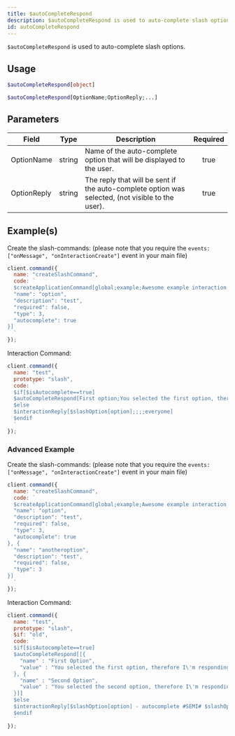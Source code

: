```yaml
---
title: $autoCompleteRespond
description: $autoCompleteRespond is used to auto-complete slash options.
id: autoCompleteRespond
---
```


`$autoCompleteRespond` is used to auto-complete slash options.

## Usage

```php
$autoCompleteRespond[object]
```

```php
$autoCompleteRespond[OptionName;OptionReply;...]
```

## Parameters

| Field       | Type   | Description                                                                                      | Required |
| ----------- | ------ | ------------------------------------------------------------------------------------------------ | :------: |
| OptionName  | string | Name of the auto-complete option that will be displayed to the user.                             |   true   |
| OptionReply | string | The reply that will be sent if the auto-complete option was selected, (not visible to the user). |   true   |

## Example(s)

Create the slash-commands: (please note that you require the `events: ["onMessage", "onInteractionCreate"]` event in
your main file)

```javascript
client.command({
  name: "createSlashCommand",
  code: `
  $createApplicationCommand[global;example;Awesome example interaction command with auto-complete!;true;slash;[{
  "name": "option",
  "description": "test",
  "required": false,
  "type": 3,
  "autocomplete": true
}]
  `
});
```

Interaction Command:

```javascript
client.command({
  name: "test",
  prototype: "slash",
  code: `
  $if[$isAutocomplete==true]
  $autoCompleteRespond[First option;You selected the first option, therefore I'm responding with this!;Second option;You selected the first second, therefore I'm responding with this!]
  $else
  $interactionReply[$slashOption[option];;;;everyone]
  $endif
  `
});
```

### Advanced Example

Create the slash-commands: (please note that you require the `events: ["onMessage", "onInteractionCreate"]` event in
your main file)

```javascript
client.command({
  name: "createSlashCommand",
  code: `
  $createApplicationCommand[global;example;Awesome example interaction command with auto-complete!;true;slash;[{
  "name": "option",
  "description": "test",
  "required": false,
  "type": 3,
  "autocomplete": true
}, {
  "name": "anotheroption",
  "description": "test",
  "required": false,
  "type": 3
}]
  `
});
```

Interaction Command:

```javascript
client.command({
  name: "test",
  prototype: "slash",
  $if: "old",
  code: `
  $if[$isAutocomplete==true]
  $autoCompleteRespond[[{ 
    "name" : "First Option",
    "value" : "You selected the first option, therefore I\'m responding with this!"
  }, {
    "name" : "Second Option",
    "value" : "You selected the second option, therefore I\'m responding with this!"
  }]]
  $else
  $interactionReply[$slashOption[option] - autocomplete #SEMI# $slashOption[anotheroption] - false autocomplete;;;;everyone]
  $endif
  `
});
```
